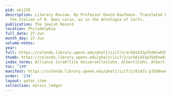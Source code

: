 ```yaml
---
pid: obj235
description: Literary Review. By Professor David Kaufmann. Translated by S. M. from
  the Italian of R. Amos Lorin, as in the Antologia of Corfu.
publication: The Jewish Record
location: Philadelphia
full_date: 27-Jun
month_day: 27-Jun
volume-notes:
year:
full: https://colenda.library.upenn.edu/phalt/iiif/2/ark81431p35d8nw83%2FSHA256E-s7480402--a5a81c9d0502f0b46cae58abeec9e28084bec617f19965a82f8a149f890c067f.jpeg/full/3500,/0/default.jpg
thumb: https://colenda.library.upenn.edu/phalt/iiif/2/ark81431p35d8nw83%2FSHA256E-s7480402--a5a81c9d0502f0b46cae58abeec9e28084bec617f19965a82f8a149f890c067f.jpeg/full/!200,200/0/default.jpg
index_terms: Alliance IsraA?lite Universelle|Cohn, Albert|Cohn, Albert
toc: '249'
manifest: https://colenda.library.upenn.edu/phalt/iiif/2/81431-p35d8nw83/manifest
order: '234'
layout: qatar_item
collection: morais_ledger
---
```

